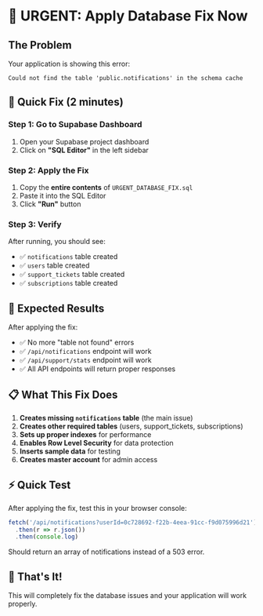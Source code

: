 # 🚨 URGENT: Apply Database Fix Now

## The Problem
Your application is showing this error:
```
Could not find the table 'public.notifications' in the schema cache
```

## 🔧 Quick Fix (2 minutes)

### Step 1: Go to Supabase Dashboard
1. Open your Supabase project dashboard
2. Click on **"SQL Editor"** in the left sidebar

### Step 2: Apply the Fix
1. Copy the **entire contents** of `URGENT_DATABASE_FIX.sql`
2. Paste it into the SQL Editor
3. Click **"Run"** button

### Step 3: Verify
After running, you should see:
- ✅ `notifications` table created
- ✅ `users` table created  
- ✅ `support_tickets` table created
- ✅ `subscriptions` table created

## 🎯 Expected Results
After applying the fix:
- ✅ No more "table not found" errors
- ✅ `/api/notifications` endpoint will work
- ✅ `/api/support/stats` endpoint will work
- ✅ All API endpoints will return proper responses

## 📋 What This Fix Does
1. **Creates missing `notifications` table** (the main issue)
2. **Creates other required tables** (users, support_tickets, subscriptions)
3. **Sets up proper indexes** for performance
4. **Enables Row Level Security** for data protection
5. **Inserts sample data** for testing
6. **Creates master account** for admin access

## ⚡ Quick Test
After applying the fix, test this in your browser console:
```javascript
fetch('/api/notifications?userId=0c728692-f22b-4eea-91cc-f9d075996d21')
  .then(r => r.json())
  .then(console.log)
```

Should return an array of notifications instead of a 503 error.

## 🚀 That's It!
This will completely fix the database issues and your application will work properly.
